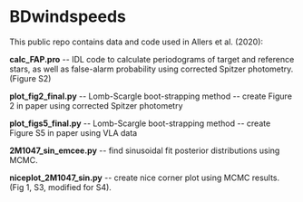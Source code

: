 # BDwindspeeds

This public repo contains data and code used in Allers et al. (2020):



**calc_FAP.pro**	      -- IDL code to calculate periodograms of target and reference stars, as well as false-alarm
                       probability using corrected Spitzer photometry. (Figure S2)  
                       
**plot_fig2_final.py**	-- Lomb-Scargle boot-strapping method -- create Figure 2 in paper using corrected Spitzer photometry   

**plot_figs5_final.py** -- Lomb-Scargle boot-strapping method -- create Figure S5 in paper using VLA data   

**2M1047_sin_emcee.py** -- find sinusoidal fit posterior distributions using MCMC.

**niceplot_2M1047_sin.py** -- create nice corner plot using MCMC results. (Fig 1, S3, modified for S4).
